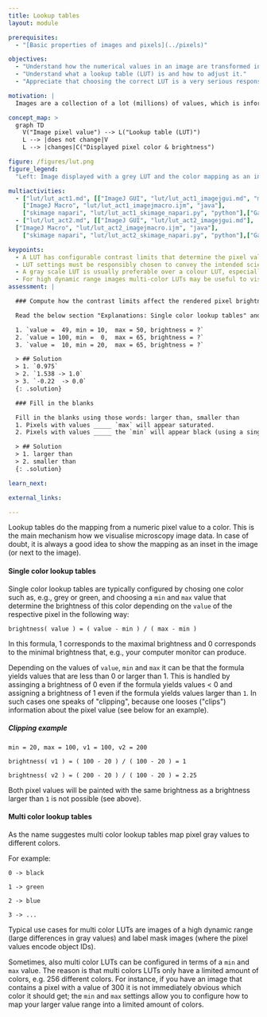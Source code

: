 ```yaml
---
title: Lookup tables
layout: module

prerequisites:
  - "[Basic properties of images and pixels](../pixels)"

objectives:
  - "Understand how the numerical values in an image are transformed into colourful images."
  - "Understand what a lookup table (LUT) is and how to adjust it."
  - "Appreciate that choosing the correct LUT is a very serious responsibility when preparing images for a talk or publication."

motivation: |
  Images are a collection of a lot (millions) of values, which is information that is hard to process for our human brains. Thus, one typically assigns a color to each distinct value, by means of a lookup table (LUT). There is no fix recipe for how to adjust this mapping from numbers to colors. It is easy to chose a mapping that hides certain information in an image, while emphasising other information. Thus, configuring this mapping properly is a great responsibility that scientists have to take on when presenting their image data. 

concept_map: >
  graph TD
    V("Image pixel value") --> L("Lookup table (LUT)")
    L --> |does not change|V
    L --> |changes|C("Displayed pixel color & brightness")

figure: /figures/lut.png
figure_legend:
  "Left: Image displayed with a grey LUT and the color mapping as an inset. Right: Image shown with several different LUTs."

multiactivities:
  - ["lut/lut_act1.md", [["ImageJ GUI", "lut/lut_act1_imagejgui.md", "markdown"], 
	["ImageJ Macro", "lut/lut_act1_imagejmacro.ijm", "java"], 
	["skimage napari", "lut/lut_act1_skimage_napari.py", "python"],["Galaxy Napari","lut/lut_act1_galaxy.md"]]]
  - ["lut/lut_act2.md", [["ImageJ GUI", "lut/lut_act2_imagejgui.md"], 
  ["ImageJ Macro", "lut/lut_act2_imagejmacro.ijm", "java"], 
	["skimage napari", "lut/lut_act2_skimage_napari.py", "python"],["Galaxy Napari","lut/lut_act2_galaxy.md"]]]

keypoints:
  - A LUT has configurable contrast limits that determine the pixel value range that is rendered linearly.
  - LUT settings must be responsibly chosen to convey the intended scientific message and not to hide relevant information.
  - A gray scale LUT is usually preferable over a colour LUT, especially blue and red are not well visible for many people. 
  - For high dynamic range images multi-color LUTs may be useful to visualise a wider range of pixel values.
assessment: |

  ### Compute how the contrast limits affect the rendered pixel brightness

  Read the below section "Explanations: Single color lookup tables" and use the formula that is given there to compute the rendered pixel brightness for the following scenarios:

  1. `value =  49, min = 10,  max = 50, brightness = ?`
  2. `value = 100, min =  0,  max = 65, brightness = ?`
  3. `value =  10, min = 20,  max = 65, brightness = ?`

  > ## Solution
  > 1. `0.975`
  > 2. `1.538 -> 1.0`
  > 3. `-0.22  -> 0.0`  
  {: .solution}

  ### Fill in the blanks

  Fill in the blanks using those words: larger than, smaller than
  1. Pixels with values _____ `max` will appear saturated.
  2. Pixels with values _____ the `min` will appear black (using a single color LUT).

  > ## Solution
  > 1. larger than
  > 2. smaller than
  {: .solution}

learn_next:

external_links:

---
```


Lookup tables do the mapping from a numeric pixel value to a color. This is the main mechanism how we visualise microscopy image data. In case of doubt, it is always a good idea to show the mapping as an inset in the image (or next to the image).

#### Single color lookup tables

Single color lookup tables are typically configured by chosing one color such as, e.g., grey or green, and choosing a `min` and `max` value that determine the brightness of this color depending on the `value` of the respective pixel in the following way:

`brightness( value ) = ( value - min ) / ( max - min )`

In this formula, 1 corresponds to the maximal brightness and 0 corresponds to the minimal brightness that, e.g., your computer monitor can produce.

Depending on the values of `value`, `min` and `max` it can be that the formula yields values that are less than 0 or larger than 1. 
This is handled by assinging a brightness of 0 even if the formula yields values < 0 and assigning a brightness of 1 even if the formula yields values 
larger than `1`. In such cases one speaks of "clipping", because one looses ("clips") information about the pixel value (see below for an example).

##### Clipping example

`min = 20, max = 100, v1 = 100, v2 = 200`

`brightness( v1 ) = ( 100 - 20 ) / ( 100 - 20 ) = 1`

`brightness( v2 ) = ( 200 - 20 ) / ( 100 - 20 ) = 2.25`

Both pixel values will be painted with the same brightness as a brightness larger than `1` is not possible (see above).

#### Multi color lookup tables

As the name suggestes multi color lookup tables map pixel gray values to different colors.

For example:

`0 -> black`

`1 -> green`

`2 -> blue`

`3 -> ...`

Typical use cases for multi color LUTs are images of a high dynamic range (large differences in gray values) and label mask images (where the pixel values encode object IDs).

Sometimes, also multi color LUTs can be configured in terms of a `min` and `max` value. The reason is that multi colors LUTs only have a limited amount of colors, e.g. 256 different colors. For instance, if you have an image that contains a pixel with a value of 300 it is not immediately obvious which color it should get; the `min` and `max` settings allow you to configure how to map your larger value range into a limited amount of colors.
